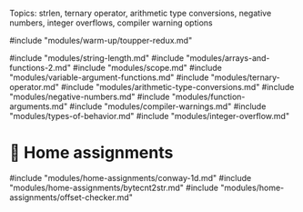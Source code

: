Topics: strlen, ternary operator, arithmetic type conversions, negative numbers,
integer overflows, compiler warning options

#include "modules/warm-up/toupper-redux.md"

#include "modules/string-length.md"
#include "modules/arrays-and-functions-2.md"
#include "modules/scope.md"
#include "modules/variable-argument-functions.md"
#include "modules/ternary-operator.md"
#include "modules/arithmetic-type-conversions.md"
#include "modules/negative-numbers.md"
#include "modules/function-arguments.md"
#include "modules/compiler-warnings.md"
#include "modules/types-of-behavior.md"
#include "modules/integer-overflow.md"

# :wrench: Home assignments

#include "modules/home-assignments/conway-1d.md"
#include "modules/home-assignments/bytecnt2str.md"
#include "modules/home-assignments/offset-checker.md"

